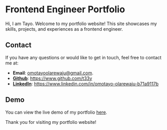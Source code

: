 # Frontend Engineer Portfolio

Hi, I am Tayo.
Welcome to my portfolio website! This site showcases my skills, projects, and experiences as a frontend engineer.

## Contact

If you have any questions or would like to get in touch, feel free to contact me at:

- **Email**: omotayoolarewaju@gmail.com.
- **[Github](https://www.github.com/t33y)**: https://www.github.com/t33y
- **[LinkedIn](https://www.linkedin.com/in/omotayo-olarewaju-b71a9117b)**: https://www.linkedin.com/in/omotayo-olarewaju-b71a9117b

## Demo

You can view the live demo of my portfolio [here](https://t33y.github.io/portfolio/).

Thank you for visiting my portfolio website!
